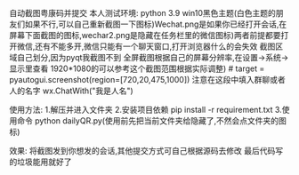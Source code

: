自动截图粤康码并提交
本人测试环境:
    python 3.9
    win10黑色主题(白色主题的朋友们如果不行,可以自己重新截图一下图标)Wechat.png是如果你已经打开会话,在屏幕下面截图的图标,wechar2.png是隐藏在任务栏里的微信图标)两者前提都要打开微信,还有不能多开,微信只能有一个聊天窗口,打开浏览器什么的会失效
    截图区域自己划分,因为pyqt我截图不到
    全屏截图根据自己的屏幕分辨率,在设置->系统->显示里查看
    1920*1080的可以参考这个截图范围根据实际调整)
    # target = pyautogui.screenshot(region=[720,20,475,1000])
    注意在这段中填入群聊或者人的名字
    wx.ChatWith("我是人名")
 
使用方法:
  1.解压并进入文件夹
  2.安装项目依赖
    pip install -r requirement.txt
  3.使用命令
    python dailyQR.py(使用前先把当前文件夹给隐藏了,不然会点文件夹的图标)
    
 效果:
   将截图发到你想发的会话,其他提交方式可自己根据源码去修改
 最后代码写的垃圾能用就好了
